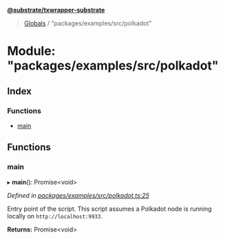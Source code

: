 **[@substrate/txwrapper-substrate](../README.md)**

> [Globals](../globals.md) / "packages/examples/src/polkadot"

# Module: "packages/examples/src/polkadot"

## Index

### Functions

* [main](_packages_examples_src_polkadot_.md#main)

## Functions

### main

▸ **main**(): Promise\<void>

*Defined in [packages/examples/src/polkadot.ts:25](https://github.com/paritytech/txwrapper-core/blob/32a3349/packages/examples/src/polkadot.ts#L25)*

Entry point of the script. This script assumes a Polkadot node is running
locally on `http://localhost:9933`.

**Returns:** Promise\<void>
